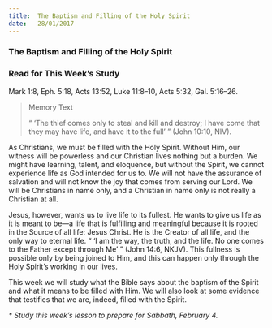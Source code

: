 ```yaml
---
title:  The Baptism and Filling of the Holy Spirit
date:   28/01/2017
---
```


### The Baptism and Filling of the Holy Spirit

### Read for This Week’s Study
Mark 1:8, Eph. 5:18, Acts 13:52, Luke 11:8–10, Acts 5:32, Gal. 5:16–26.

> <p>Memory Text</p>
> “ ‘The thief comes only to steal and kill and destroy; I have come that they may have life, and have it to the full’ ” (John 10:10, NIV). 

As Christians, we must be filled with the Holy Spirit. Without Him, our witness will be powerless and our Christian lives nothing but a burden. We might have learning, talent, and eloquence, but without the Spirit, we cannot experience life as God intended for us to. We will not have the assurance of salvation and will not know the joy that comes from serving our Lord. We will be Christians in name only, and a Christian in name only is not really a Christian at all.

Jesus, however, wants us to live life to its fullest. He wants to give us life as it is meant to be—a life that is fulfilling and meaningful because it is rooted in the Source of all life: Jesus Christ. He is the Creator of all life, and the only way to eternal life. “ ‘I am the way, the truth, and the life. No one comes to the Father except through Me’ ” (John 14:6, NKJV). This fullness is possible only by being joined to Him, and this can happen only through the Holy Spirit’s working in our lives. 

This week we will study what the Bible says about the baptism of the Spirit and what it means to be filled with Him. We will also look at some evidence that testifies that we are, indeed, filled with the Spirit.

_* Study this week’s lesson to prepare for Sabbath, February 4._